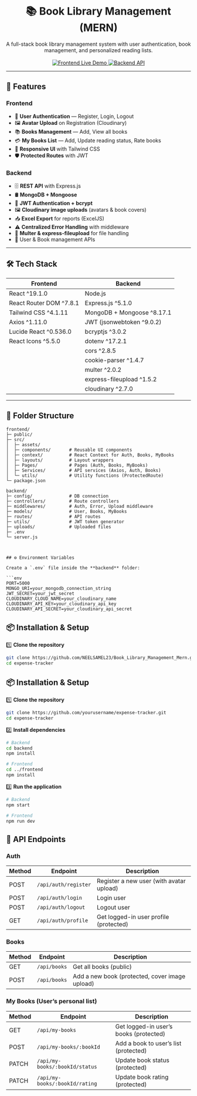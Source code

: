 <h1 align="center">📚 Book Library Management (MERN)</h1>

<p align="center">
  A full-stack book library management system with user authentication, book management, and personalized reading lists.
  <br><br>
  <a href="https://book-library-management-mern-git-main-neel-samels-projects.vercel.app/">
    <img src="https://img.shields.io/badge/Frontend-Live-blue?style=for-the-badge" alt="Frontend Live Demo">
  </a>
  <a href="https://book-library-management-mern.onrender.com">
    <img src="https://img.shields.io/badge/Backend-API-green?style=for-the-badge" alt="Backend API">
  </a>
</p>

---

## 🚀 Features

### **Frontend**
- 🔐 **User Authentication** — Register, Login, Logout  
- 🖼 **Avatar Upload** on Registration (Cloudinary)  
- 📚 **Books Management** — Add, View all books  
- 💳 **My Books List** — Add, Update reading status, Rate books  
- 📱 **Responsive UI** with Tailwind CSS  
- 🛡 **Protected Routes** with JWT  

### **Backend**
- 🗄 **REST API** with Express.js  
- 🛢 **MongoDB + Mongoose**  
- 🔑 **JWT Authentication + bcrypt**  
- 🖼 **Cloudinary image uploads** (avatars & book covers)  
- 📥 **Excel Export** for reports (ExcelJS)  
- ⚠ **Centralized Error Handling** with middleware  
- 📂 **Multer & express-fileupload** for file handling  
- 👤 User & Book management APIs  

---

## 🛠 Tech Stack

| Frontend | Backend |
| -------- | ------- |
| React ^19.1.0 | Node.js |
| React Router DOM ^7.8.1 | Express.js ^5.1.0 |
| Tailwind CSS ^4.1.11 | MongoDB + Mongoose ^8.17.1 |
| Axios ^1.11.0 | JWT (jsonwebtoken ^9.0.2) |
| Lucide React ^0.536.0 | bcryptjs ^3.0.2 |
| React Icons ^5.5.0 | dotenv ^17.2.1 |
|  | cors ^2.8.5 |
|  | cookie-parser ^1.4.7 |
|  | multer ^2.0.2 |
|  | express-fileupload ^1.5.2 |
|  | cloudinary ^2.7.0 |

---

## 📂 Folder Structure

```text
frontend/
├─ public/
├─ src/
│  ├─ assets/
│  ├─ components/       # Reusable UI components
│  ├─ context/          # React Context for Auth, Books, MyBooks
│  ├─ layouts/          # Layout wrappers
│  ├─ Pages/            # Pages (Auth, Books, MyBooks)
│  ├─ Services/         # API services (Axios, Auth, Books)
│  └─ utils/            # Utility functions (ProtectedRoute)
└─ package.json

backend/
├─ config/              # DB connection
├─ controllers/         # Route controllers
├─ middlewares/         # Auth, Error, Upload middleware
├─ models/              # User, Books, MyBooks
├─ routes/              # API routes
├─ utils/               # JWT token generator
├─ uploads/             # Uploaded files
├─ .env
└─ server.js



## ⚙️ Environment Variables

Create a `.env` file inside the **backend** folder:

```env
PORT=5000
MONGO_URI=your_mongodb_connection_string
JWT_SECRET=your_jwt_secret
CLOUDINARY_CLOUD_NAME=your_cloudinary_name
CLOUDINARY_API_KEY=your_cloudinary_api_key
CLOUDINARY_API_SECRET=your_cloudinary_api_secret
```


## 📦 Installation & Setup

1️⃣ **Clone the repository**

```bash
git clone https://github.com/NEELSAMEL23/Book_Library_Management_Mern.git
cd expense-tracker
```

## 📦 Installation & Setup

1️⃣ **Clone the repository**

```bash
git clone https://github.com/yourusername/expense-tracker.git
cd expense-tracker
```

2️⃣ **Install dependencies**

```bash
# Backend
cd backend
npm install

# Frontend
cd ../frontend
npm install
```

3️⃣ **Run the application**

```bash
# Backend
npm start

# Frontend
npm run dev
```

## 📡 API Endpoints

### Auth

| Method | Endpoint             | Description                              |
| ------ | -------------------- | ---------------------------------------- |
| POST   | `/api/auth/register` | Register a new user (with avatar upload) |
| POST   | `/api/auth/login`    | Login user                               |
| POST   | `/api/auth/logout`   | Logout user                              |
| GET    | `/api/auth/profile`  | Get logged-in user profile (protected)   |

### Books
| Method | Endpoint     | Description                                    |
| ------ | ------------ | ---------------------------------------------- |
| GET    | `/api/books` | Get all books (public)                         |
| POST   | `/api/books` | Add a new book (protected, cover image upload) |

### My Books (User’s personal list)
| Method | Endpoint                       | Description                            |
| ------ | ------------------------------ | -------------------------------------- |
| GET    | `/api/my-books`                | Get logged-in user’s books (protected) |
| POST   | `/api/my-books/:bookId`        | Add a book to user’s list (protected)  |
| PATCH  | `/api/my-books/:bookId/status` | Update book status (protected)         |
| PATCH  | `/api/my-books/:bookId/rating` | Update book rating (protected)         |
